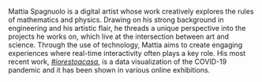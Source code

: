 Mattia Spagnuolo is a digital artist whose work creatively explores the rules of mathematics and physics. Drawing on his strong background in engineering and his artistic flair, he threads a unique perspective into the projects he works on, which live at the intersection between art and science.
Through the use of technology, Mattia aims to create engaging experiences where real-time interactivity often plays a key role. His most recent work, *[#iorestoacasa](https://www.mattiaspagnuolo.com/works/iorestoacasa)*, is a data visualization of the COVID-19 pandemic and it has been shown in various online exhibitions.
